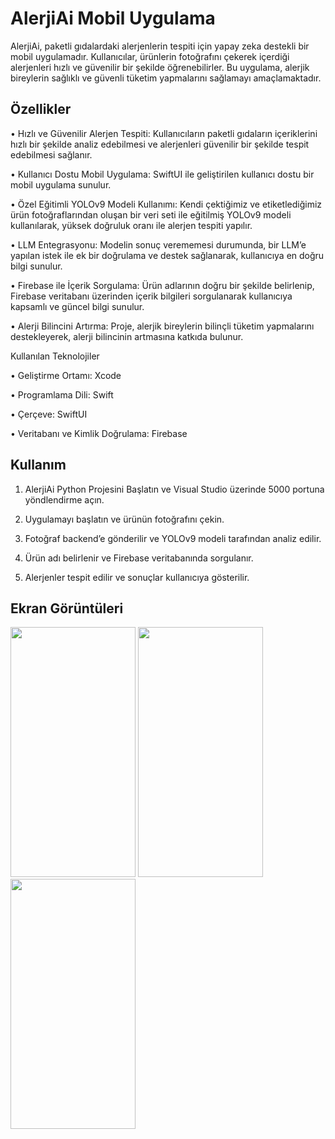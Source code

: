 # AlerjiAi Mobil Uygulama

AlerjiAi, paketli gıdalardaki alerjenlerin tespiti için yapay zeka destekli bir mobil uygulamadır. Kullanıcılar, ürünlerin fotoğrafını çekerek içerdiği alerjenleri hızlı ve güvenilir bir şekilde öğrenebilirler. Bu uygulama, alerjik bireylerin sağlıklı ve güvenli tüketim yapmalarını sağlamayı amaçlamaktadır.

## Özellikler

• Hızlı ve Güvenilir Alerjen Tespiti: Kullanıcıların paketli gıdaların içeriklerini hızlı bir şekilde analiz edebilmesi ve alerjenleri güvenilir bir şekilde tespit edebilmesi sağlanır.

•	Kullanıcı Dostu Mobil Uygulama: SwiftUI ile geliştirilen kullanıcı dostu bir mobil uygulama sunulur.

•	Özel Eğitimli YOLOv9 Modeli Kullanımı: Kendi çektiğimiz ve etiketlediğimiz ürün fotoğraflarından oluşan bir veri seti ile eğitilmiş YOLOv9 modeli kullanılarak, yüksek doğruluk oranı ile alerjen tespiti yapılır.

•	LLM Entegrasyonu: Modelin sonuç verememesi durumunda, bir LLM’e yapılan istek ile ek bir doğrulama ve destek sağlanarak, kullanıcıya en doğru bilgi sunulur.

•	Firebase ile İçerik Sorgulama: Ürün adlarının doğru bir şekilde belirlenip, Firebase veritabanı üzerinden içerik bilgileri sorgulanarak kullanıcıya kapsamlı ve güncel bilgi sunulur.

•	Alerji Bilincini Artırma: Proje, alerjik bireylerin bilinçli tüketim yapmalarını destekleyerek, alerji bilincinin artmasına katkıda bulunur.

Kullanılan Teknolojiler

•	Geliştirme Ortamı: Xcode
  
•	Programlama Dili: Swift
 
•	Çerçeve: SwiftUI
 
•	Veritabanı ve Kimlik Doğrulama: Firebase
 

## Kullanım

1.  AlerjiAi Python Projesini Başlatın ve Visual Studio üzerinde 5000 portuna yöndlendirme açın.

2.	Uygulamayı başlatın ve ürünün fotoğrafını çekin.
	
3.	Fotoğraf backend’e gönderilir ve YOLOv9 modeli tarafından analiz edilir.
	
4.	Ürün adı belirlenir ve Firebase veritabanında sorgulanır.
	
5.	Alerjenler tespit edilir ve sonuçlar kullanıcıya gösterilir.

  
## Ekran Görüntüleri

<p float="center">
  <img src="https://res.cloudinary.com/dusexzcp5/image/upload/v1717643813/IMG_1276_ala3mt.png" width="200" height="400">
  <img src="https://res.cloudinary.com/dusexzcp5/image/upload/v1717643813/IMG_1277_kkfy4y.png" width="200" height="400">
  <img src="https://res.cloudinary.com/dusexzcp5/image/upload/v1717643813/IMG_1278_nnycma.png" width="200" height="400">
</p>



